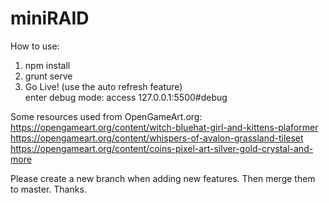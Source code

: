# miniRAID

How to use:  
1. npm install  
2. grunt serve  
3. Go Live! (use the auto refresh feature)  
enter debug mode: access 127.0.0.1:5500#debug  
  
  
Some resources used from OpenGameArt.org:  
https://opengameart.org/content/witch-bluehat-girl-and-kittens-plaformer  
https://opengameart.org/content/whispers-of-avalon-grassland-tileset  
https://opengameart.org/content/coins-pixel-art-silver-gold-crystal-and-more  
  
  
Please create a new branch when adding new features. Then merge them to master. Thanks.
